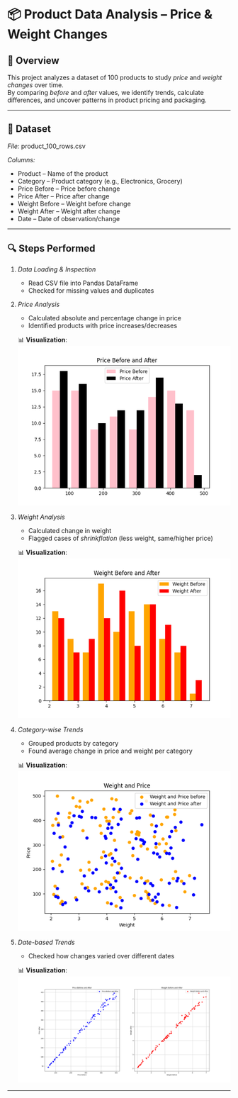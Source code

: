# 📦 Product Data Analysis – Price & Weight Changes

## 📌 Overview
This project analyzes a dataset of 100 products to study *price* and *weight changes* over time.  
By comparing *before* and *after* values, we identify trends, calculate differences, and uncover patterns in product pricing and packaging.

---

## 📂 Dataset
*File:* product_100_rows.csv

*Columns:*
- Product – Name of the product
- Category – Product category (e.g., Electronics, Grocery)
- Price Before – Price before change
- Price After – Price after change
- Weight Before – Weight before change
- Weight After – Weight after change
- Date – Date of observation/change

---

## 🔍 Steps Performed
1. *Data Loading & Inspection*
   - Read CSV file into Pandas DataFrame
   - Checked for missing values and duplicates

2. *Price Analysis*
   - Calculated absolute and percentage change in price
   - Identified products with price increases/decreases  

   📊 **Visualization**:  
   ![Price Before and After](plots/price.png)

3. *Weight Analysis*
   - Calculated change in weight
   - Flagged cases of *shrinkflation* (less weight, same/higher price)  

   📊 **Visualization**:  
   ![Weight Before and After](plots/weight.png)

4. *Category-wise Trends*
   - Grouped products by category
   - Found average change in price and weight per category  

   📊 **Visualization**:  
   ![Weight and Price Relationship](plots/weight_price.png)

5. *Date-based Trends*
   - Checked how changes varied over different dates  

   📊 **Visualization**:  
   ![Weight vs Price Before & After](plots/weight_and_price.png)

---
